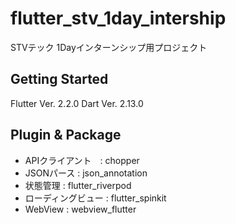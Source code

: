 # flutter_stv_1day_intership

STVテック 1Dayインターンシップ用プロジェクト

## Getting Started

Flutter Ver. 2.2.0
Dart Ver. 2.13.0

## Plugin & Package
- APIクライアント　: chopper
- JSONパース : json_annotation
- 状態管理 : flutter_riverpod
- ローディングビュー : flutter_spinkit
- WebView : webview_flutter
